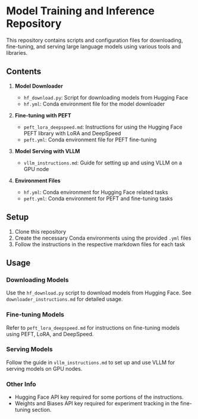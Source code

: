# Model Training and Inference Repository

This repository contains scripts and configuration files for downloading, fine-tuning, and serving large language models using various tools and libraries.

## Contents

1. **Model Downloader**
   - `hf_download.py`: Script for downloading models from Hugging Face
   - `hf.yml`: Conda environment file for the model downloader

2. **Fine-tuning with PEFT**
   - `peft_lora_deepspeed.md`: Instructions for using the Hugging Face PEFT library with LoRA and DeepSpeed
   - `peft.yml`: Conda environment file for PEFT fine-tuning

3. **Model Serving with VLLM**
   - `vllm_instructions.md`: Guide for setting up and using VLLM on a GPU node

4. **Environment Files**
   - `hf.yml`: Conda environment for Hugging Face related tasks
   - `peft.yml`: Conda environment for PEFT and fine-tuning tasks

## Setup

1. Clone this repository
2. Create the necessary Conda environments using the provided `.yml` files
3. Follow the instructions in the respective markdown files for each task

## Usage

### Downloading Models
Use the `hf_download.py` script to download models from Hugging Face. See `downloader_instructions.md` for detailed usage.

### Fine-tuning Models
Refer to `peft_lora_deepspeed.md` for instructions on fine-tuning models using PEFT, LoRA, and DeepSpeed.

### Serving Models
Follow the guide in `vllm_instructions.md` to set up and use VLLM for serving models on GPU nodes.

### Other Info 
 - Hugging Face API key required for some portions of the instructions.
 - Weights and Biases API key required for experiment tracking in the fine-tuning section.
